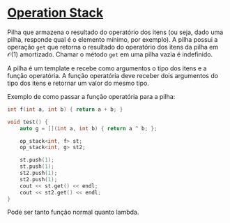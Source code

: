 # [Operation Stack](op_stack.cpp)

Pilha que armazena o resultado do operatório dos itens (ou seja, dado uma pilha, responde qual é o elemento mínimo, por exemplo). A pilha possui a operação `get` que retorna o resultado do operatório dos itens da pilha em $\mathcal{O}(1)$ amortizado. Chamar o método `get` em uma pilha vazia é indefinido.

A pilha é um template e recebe como argumentos o tipo dos itens e a função operatória. A função operatória deve receber dois argumentos do tipo dos itens e retornar um valor do mesmo tipo.

Exemplo de como passar a função operatória para a pilha:
    
```cpp
int f(int a, int b) { return a + b; }

void test() {
    auto g = [](int a, int b) { return a ^ b; };

    op_stack<int, f> st;
    op_stack<int, g> st2;

    st.push(1);
    st.push(1);
    st2.push(1);
    st2.push(1);
    cout << st.get() << endl;
    cout << st2.get() << endl;
}
```

Pode ser tanto função normal quanto lambda.